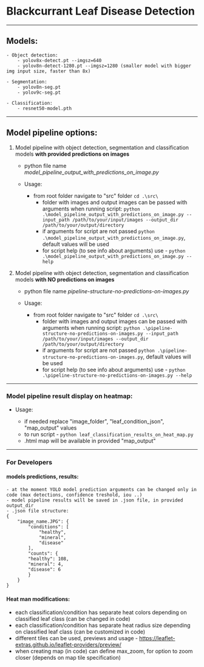 # Blackcurrant Leaf Disease Detection

-----

## Models:
    
    - Object detection:
        - yolov8x-detect.pt --imgsz=640
        - yolov8n-detect-1280.pt --imgsz=1280 (smaller model with bigger img input size, faster than 8x)

    - Segmentation:
        - yolov8n-seg.pt
        - yolov9c-seg.pt

    - Classification:
        - resnet50-model.pth

-----
## Model pipeline options:
1. Model pipeline with object detection, segmentation and classification models **with provided predictions on images**
   
   - python file name *model_pipeline_output_with_predictions_on_image.py*
   - Usage:
   
     - from root folder navigate to "src" folder `cd .\src\` 
       - folder with images and output images can be passed with arguments when running script: `python .\model_pipeline_output_with_predictions_on_image.py --input_path /path/to/your/input/images --output_dir /path/to/your/output/directory`
       - if arguments for script are not passed `python .\model_pipeline_output_with_predictions_on_image.py`, default values will be used
       - for script help (to see info about arguments) use - `python .\model_pipeline_output_with_predictions_on_image.py --help`


2. Model pipeline with object detection, segmentation and classification models **with NO predictions on images**
   
   - python file name *pipeline-structure-no-predictions-on-images.py*
   - Usage:
   
     - from root folder navigate to "src" folder `cd .\src\` 
       - folder with images and output images can be passed with arguments when running script: `python .\pipeline-structure-no-predictions-on-images.py --input_path /path/to/your/input/images --output_dir /path/to/your/output/directory`
       - if arguments for script are not passed `python .\pipeline-structure-no-predictions-on-images.py`, default values will be used
       - for script help (to see info about arguments) use - `python .\pipeline-structure-no-predictions-on-images.py --help`

-----
### Model pipeline result display on heatmap:
- Usage:

  - if needed replace "image_folder", "leaf_condition_json", "map_output" values
  - to run script - `python leaf_classification_results_on_heat_map.py`
  - .html map will be available in provided "map_output"

-----

### For Developers

#### models predictions, results:
    
    - at the moment YOLO model prediction arguments can be changed only in code (max detections, confidence treshold, iou ..)
    - model pipeline results will be saved in .json file, in provided output_dir
    - .json file structure: 
    {
        "image_name.JPG": {
            "conditions": [
                "healthy",
                "mineral",
                "disease"
            ],
            "counts": {
            "healthy": 108,
            "mineral": 4,
            "disease": 6
            }
        }
    }

#### Heat man modifications:

  - each classification/condition has separate heat colors depending on classified leaf class (can be changed in code)
  - each classification/condition has separate heat radius size depending on classified leaf class (can be customized in code)
  - different tiles can be used, previews and usage - https://leaflet-extras.github.io/leaflet-providers/preview/
  - when creating map (in code) can define max_zoom, for option to zoom closer (depends on map tile specification)
